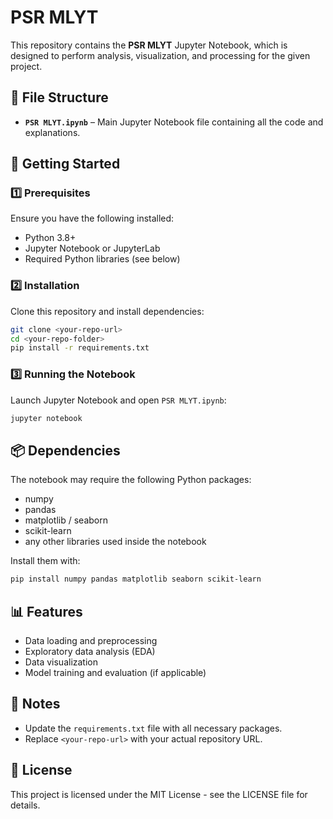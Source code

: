 # PSR MLYT

This repository contains the **PSR MLYT** Jupyter Notebook, which is designed to perform analysis, visualization, and processing for the given project.

## 📂 File Structure

- **`PSR MLYT.ipynb`** – Main Jupyter Notebook file containing all the code and explanations.

## 🚀 Getting Started

### 1️⃣ Prerequisites
Ensure you have the following installed:
- Python 3.8+
- Jupyter Notebook or JupyterLab
- Required Python libraries (see below)

### 2️⃣ Installation
Clone this repository and install dependencies:
```bash
git clone <your-repo-url>
cd <your-repo-folder>
pip install -r requirements.txt
```

### 3️⃣ Running the Notebook
Launch Jupyter Notebook and open `PSR MLYT.ipynb`:
```bash
jupyter notebook
```

## 📦 Dependencies
The notebook may require the following Python packages:
- numpy
- pandas
- matplotlib / seaborn
- scikit-learn
- any other libraries used inside the notebook

Install them with:
```bash
pip install numpy pandas matplotlib seaborn scikit-learn
```

## 📊 Features
- Data loading and preprocessing
- Exploratory data analysis (EDA)
- Data visualization
- Model training and evaluation (if applicable)

## 📝 Notes
- Update the `requirements.txt` file with all necessary packages.
- Replace `<your-repo-url>` with your actual repository URL.

## 📜 License
This project is licensed under the MIT License - see the LICENSE file for details.
